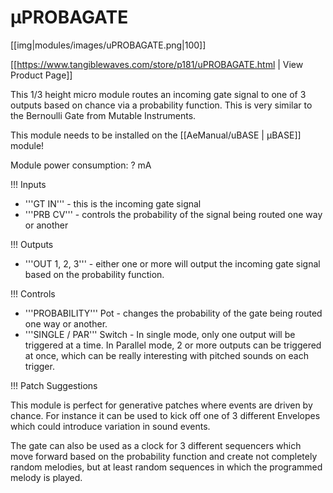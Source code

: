 # µPROBAGATE
[[img|modules/images/uPROBAGATE.png|100]]

[[https://www.tangiblewaves.com/store/p181/uPROBAGATE.html  | View Product Page]]

This 1/3 height  micro module routes an incoming gate signal to one of 3 outputs based on chance via a probability function. This is very similar to the Bernoulli Gate from Mutable Instruments.

This module needs to be installed on the [[AeManual/uBASE | µBASE]] module!

Module power consumption: ? mA

!!! Inputs

* '''GT IN''' - this is the incoming gate signal
* '''PRB CV''' - controls the probability of the signal being routed one way or another

!!! Outputs

* '''OUT 1, 2, 3''' - either one or more will output the incoming gate signal based on the probability function.

!!! Controls

* '''PROBABILITY''' Pot - changes the probability of the gate being routed one way or another.
* '''SINGLE / PAR''' Switch - In single mode, only one output will be triggered at a time. In Parallel mode,  2 or more outputs can be triggered at once, which can be really interesting with pitched sounds on each trigger.

!!! Patch Suggestions

This module is perfect for generative patches where events are driven by chance. For instance it can be used to kick off one of 3 different Envelopes which could introduce variation in sound events.

The gate can also be used as a clock for 3 different sequencers which move forward based on the probability function and create not completely random melodies, but at least random sequences in which the programmed melody is played.
